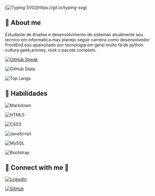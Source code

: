 [![Typing SVG](https://readme-typing-svg.demolab.com?font=Share+Tech+Mono&weight=600&size=32&pause=1000&color=F13232&center=true&random=false&width=435&lines=Hello%2C+I+am+Ronald!;User+Hidan404...)](https://git.io/typing-svg)



## 🤘 About me

Estudante de Analise e desenvolvimento de sistemas atualmente sou tecnico em informatica mas planejo seguir carreira como desenvolvedor FrontEnd sou apaixonado por tecnologia em geral muito fã de python cultura geek,animes, rock o pacote completo.

[![GitHub Streak](https://streak-stats.demolab.com/?user=Hidan404&theme=modern-lilac&background=000&dates=FFF)](https://git.io/streak-stats)


![GitHub Stats](https://github-readme-stats.vercel.app/api?username=Hidan404&theme=transparent&bg_color=000&border_color=F13232&show_icons=true&icon_color=30A3DC&title_color=E94D5F&text_color=FFF)


![Top Langs](https://github-readme-stats-git-masterrstaa-rickstaa.vercel.app/api/top-langs/?username=Hidan404&bg_color=000&border_color=20A3DC&title_color=E94D4F&text_color=FFF)

## 🤘 Habilidades

![Markdown](https://img.shields.io/badge/Markdown-000?style=for-the-badge&logo=markdown)

![HTML5](https://img.shields.io/badge/HTML5-E34F26?style=for-the-badge&logo=html5&logoColor=white)

![CSS3](https://img.shields.io/badge/CSS3-1572B6?style=for-the-badge&logo=css3&logoColor=white)

![JavaScript](https://img.shields.io/badge/JavaScript-F7DF1E?style=for-the-badge&logo=javascript&logoColor=black)

![MySQL](https://img.shields.io/badge/MySQL-00000F?style=for-the-badge&logo=mysql&logoColor=white)

![Bootstrap](https://img.shields.io/badge/-boostrap-0D1117?style=for-the-badge&logo=bootstrap&labelColor=0D1117)


## 🔗 Connect with me 🔗

[![LinkedIn](https://img.shields.io/badge/LinkedIn-0077B5?style=for-the-badge&logo=linkedin&logoColor=white)](https://www.linkedin.com/in/ronald-sousa-986892183?lipi=urn%3Ali%3Apage%3Ad_flagship3_profile_view_base_contact_details%3BnglD97ToT%2F2F0Hrjp4B6ug%3D%3D)

[![GitHub](https://img.shields.io/badge/GitHub-100000?style=for-the-badge&logo=github&logoColor=white)](https://github.com/Hidan404)



